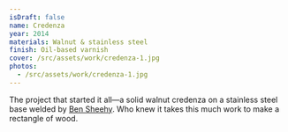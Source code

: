 ```yaml
---
isDraft: false
name: Credenza
year: 2014
materials: Walnut & stainless steel
finish: Oil-based varnish
cover: /src/assets/work/credenza-1.jpg
photos:
  - /src/assets/work/credenza-1.jpg
---
```


The project that started it all&mdash;a solid walnut credenza on a stainless steel base welded by [Ben Sheehy](https://bamprollc.com/). Who knew it takes this much work to make a rectangle of wood.

